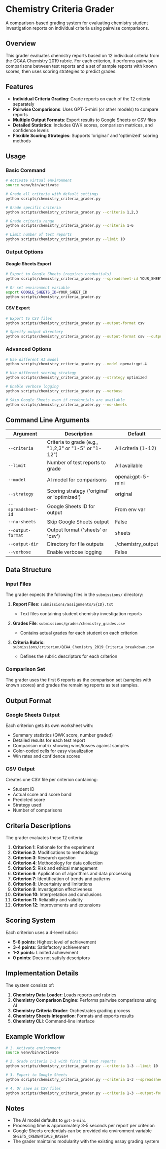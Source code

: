 # Chemistry Criteria Grader

A comparison-based grading system for evaluating chemistry student investigation reports on individual criteria using pairwise comparisons.

## Overview

This grader evaluates chemistry reports based on 12 individual criteria from the QCAA Chemistry 2019 rubric. For each criterion, it performs pairwise comparisons between test reports and a set of sample reports with known scores, then uses scoring strategies to predict grades.

## Features

- **Individual Criteria Grading**: Grade reports on each of the 12 criteria separately
- **Pairwise Comparisons**: Uses GPT-5-mini (or other models) to compare reports
- **Multiple Output Formats**: Export results to Google Sheets or CSV files
- **Detailed Statistics**: Includes QWK scores, comparison matrices, and confidence levels
- **Flexible Scoring Strategies**: Supports 'original' and 'optimized' scoring methods

## Usage

### Basic Command

```bash
# Activate virtual environment
source venv/bin/activate

# Grade all criteria with default settings
python scripts/chemistry_criteria_grader.py

# Grade specific criteria
python scripts/chemistry_criteria_grader.py --criteria 1,2,3

# Grade criteria range
python scripts/chemistry_criteria_grader.py --criteria 1-6

# Limit number of test reports
python scripts/chemistry_criteria_grader.py --limit 10
```

### Output Options

#### Google Sheets Export
```bash
# Export to Google Sheets (requires credentials)
python scripts/chemistry_criteria_grader.py --spreadsheet-id YOUR_SHEET_ID

# Or set environment variable
export GOOGLE_SHEETS_ID=YOUR_SHEET_ID
python scripts/chemistry_criteria_grader.py
```

#### CSV Export
```bash
# Export to CSV files
python scripts/chemistry_criteria_grader.py --output-format csv

# Specify output directory
python scripts/chemistry_criteria_grader.py --output-format csv --output-dir ./results
```

### Advanced Options

```bash
# Use different AI model
python scripts/chemistry_criteria_grader.py --model openai:gpt-4

# Use different scoring strategy
python scripts/chemistry_criteria_grader.py --strategy optimized

# Enable verbose logging
python scripts/chemistry_criteria_grader.py --verbose

# Skip Google Sheets even if credentials are available
python scripts/chemistry_criteria_grader.py --no-sheets
```

## Command Line Arguments

| Argument | Description | Default |
|----------|-------------|---------|
| `--criteria` | Criteria to grade (e.g., "1,2,3" or "1-5" or "1-12") | All criteria (1-12) |
| `--limit` | Number of test reports to grade | All available |
| `--model` | AI model for comparisons | openai:gpt-5-mini |
| `--strategy` | Scoring strategy ('original' or 'optimized') | original |
| `--spreadsheet-id` | Google Sheets ID for output | From env var |
| `--no-sheets` | Skip Google Sheets output | False |
| `--output-format` | Output format ('sheets' or 'csv') | sheets |
| `--output-dir` | Directory for file outputs | ./chemistry_output |
| `--verbose` | Enable verbose logging | False |

## Data Structure

### Input Files

The grader expects the following files in the `submissions/` directory:

1. **Report Files**: `submissions/assignments/S{ID}.txt`
   - Text files containing student chemistry investigation reports
   
2. **Grades File**: `submissions/grades/chemistry_grades.csv`
   - Contains actual grades for each student on each criterion
   
3. **Criteria Rubric**: `submissions/criterion/QCAA_Chemistry_2019_Criteria_breakdown.csv`
   - Defines the rubric descriptors for each criterion

### Comparison Set

The grader uses the first 6 reports as the comparison set (samples with known scores) and grades the remaining reports as test samples.

## Output Format

### Google Sheets Output

Each criterion gets its own worksheet with:
- Summary statistics (QWK score, number graded)
- Detailed results for each test report
- Comparison matrix showing wins/losses against samples
- Color-coded cells for easy visualization
- Win rates and confidence scores

### CSV Output

Creates one CSV file per criterion containing:
- Student ID
- Actual score and score band
- Predicted score
- Strategy used
- Number of comparisons

## Criteria Descriptions

The grader evaluates these 12 criteria:

1. **Criterion 1**: Rationale for the experiment
2. **Criterion 2**: Modifications to methodology
3. **Criterion 3**: Research question
4. **Criterion 4**: Methodology for data collection
5. **Criterion 5**: Risk and ethical management
6. **Criterion 6**: Application of algorithms and data processing
7. **Criterion 7**: Identification of trends and patterns
8. **Criterion 8**: Uncertainty and limitations
9. **Criterion 9**: Investigation effectiveness
10. **Criterion 10**: Interpretation and conclusions
11. **Criterion 11**: Reliability and validity
12. **Criterion 12**: Improvements and extensions

## Scoring System

Each criterion uses a 4-level rubric:
- **5-6 points**: Highest level of achievement
- **3-4 points**: Satisfactory achievement
- **1-2 points**: Limited achievement
- **0 points**: Does not satisfy descriptors

## Implementation Details

The system consists of:

1. **Chemistry Data Loader**: Loads reports and rubrics
2. **Chemistry Comparison Engine**: Performs pairwise comparisons using AI
3. **Chemistry Criteria Grader**: Orchestrates grading process
4. **Chemistry Sheets Integration**: Formats and exports results
5. **Chemistry CLI**: Command-line interface

## Example Workflow

```bash
# 1. Activate environment
source venv/bin/activate

# 2. Grade criteria 1-3 with first 10 test reports
python scripts/chemistry_criteria_grader.py --criteria 1-3 --limit 10

# 3. Export to Google Sheets
python scripts/chemistry_criteria_grader.py --criteria 1-3 --spreadsheet-id YOUR_ID

# 4. Or save as CSV files
python scripts/chemistry_criteria_grader.py --criteria 1-3 --output-format csv
```

## Notes

- The AI model defaults to `gpt-5-mini`
- Processing time is approximately 3-5 seconds per report per criterion
- Google Sheets credentials can be provided via environment variable `SHEETS_CREDENTIALS_BASE64`
- The grader maintains modularity with the existing essay grading system